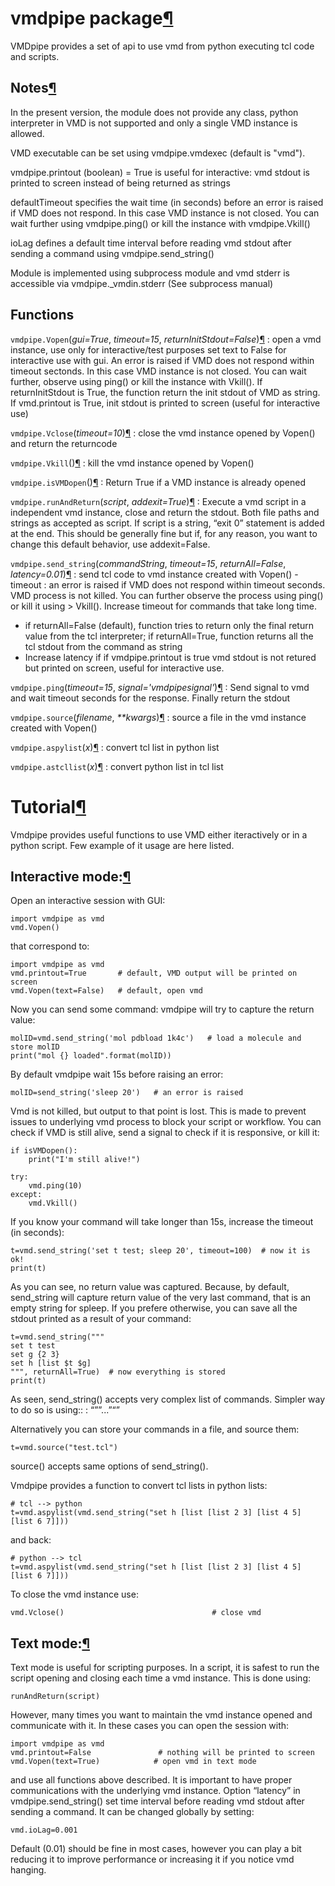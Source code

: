 vmdpipe package[¶](#vmdpipe-package "Permalink to this headline")
=================================================================

VMDpipe provides a set of api to use vmd from python executing tcl code
and scripts.

Notes[¶](#module-vmdpipe "Permalink to this headline")
---------------------------------------------------------------

In the present version, the module does not provide any class, python
interpreter in VMD is not supported and only a single VMD instance is
allowed.

VMD executable can be set using vmdpipe.vmdexec (default is "vmd").

vmdpipe.printout (boolean) = True is useful for interactive: vmd stdout
is printed to screen instead of being returned as strings

defaultTimeout specifies the wait time (in seconds) before an error is
raised if VMD does not respond. In this case VMD instance is not closed.
You can wait further using vmdpipe.ping() or kill the instance with
vmdpipe.Vkill()

ioLag defines a default time interval before reading vmd stdout after
sending a command using vmdpipe.send\_string()

Module is implemented using subprocess module and vmd stderr is
accessible via vmdpipe.\_vmdin.stderr (See subprocess manual)

Functions
---------------------------------------------------------------

 `vmdpipe.Vopen`(*gui=True*, *timeout=15*, *returnInitStdout=False*)[¶](#vmdpipe.Vopen "Permalink to this definition")
:   open a vmd instance, use only for interactive/test purposes set text
    to False for interactive use with gui. An error is raised if VMD
    does not respond within timeout sectonds.  In this case VMD instance
    is not closed. You can wait further, observe using ping() or kill
    the instance with Vkill(). If returnInitStdout is True, the
    function return the init stdout of VMD as string. If vmd.printout
    is True, init stdout is printed to screen (useful for interactive
    use)

 `vmdpipe.Vclose`(*timeout=10*)[¶](#vmdpipe.Vclose "Permalink to this definition")
:   close the vmd instance opened by Vopen() and return the returncode

 `vmdpipe.Vkill`()[¶](#vmdpipe.Vkill "Permalink to this definition")
:   kill the vmd instance opened by Vopen()

 `vmdpipe.isVMDopen`()[¶](#vmdpipe.isVMDopen "Permalink to this definition")
:   Return True if a VMD instance is already opened

 `vmdpipe.runAndReturn`(*script*, *addexit=True*)[¶](#vmdpipe.runAndReturn "Permalink to this definition")
:   Execute a vmd script in a independent vmd instance, close and return
    the stdout. Both file paths and strings as accepted as script. If
    script is a string, “exit 0” statement is added at the end. This
    should be generally fine but if, for any reason, you want to change
    this default behavior, use addexit=False.

 `vmdpipe.send_string`(*commandString*, *timeout=15*, *returnAll=False*, *latency=0.01*)[¶](#vmdpipe.send_string "Permalink to this definition")
: send tcl code to vmd instance created with Vopen() - timeout : an
    error is raised if VMD does not respond within timeout
    seconds. VMD process is not killed. You can further observe the
    process using ping() or kill it using > Vkill(). Increase timeout
    for commands that take long time.
* if returnAll=False (default), function tries to return only the
  final return value from the tcl interpreter; if returnAll=True,
  function returns all the tcl stdout from the command as string
* Increase latency if
  if vmdpipe.printout is true vmd stdout is not retured but printed on
  screen, useful for interactive use.

 `vmdpipe.ping`(*timeout=15*, *signal='vmdpipesignal'*)[¶](#vmdpipe.ping "Permalink to this definition")
:   Send signal to vmd and wait timeout seconds for the response.
    Finally return the stdout

 `vmdpipe.source`(*filename*, *\*\*kwargs*)[¶](#vmdpipe.source "Permalink to this definition")
:   source a file in the vmd instance created with Vopen()

 `vmdpipe.aspylist`(*x*)[¶](#vmdpipe.aspylist "Permalink to this definition")
:   convert tcl list in python list

 `vmdpipe.astcllist`(*x*)[¶](#vmdpipe.astcllist "Permalink to this definition")
:   convert python list in tcl list


Tutorial[¶](#tutorial "Permalink to this headline")
===================================================

Vmdpipe provides useful functions to use VMD either iteractively or in a
python script. Few example of it usage are here listed.

Interactive mode:[¶](#interactive-mode "Permalink to this headline")
--------------------------------------------------------------------

Open an interactive session with GUI:

    import vmdpipe as vmd
    vmd.Vopen()

that correspond to:

    import vmdpipe as vmd
    vmd.printout=True       # default, VMD output will be printed on screen
    vmd.Vopen(text=False)   # default, open vmd

Now you can send some command: vmdpipe will try to capture the return
value:

    molID=vmd.send_string('mol pdbload 1k4c')   # load a molecule and store molID
    print("mol {} loaded".format(molID))

By default vmdpipe wait 15s before raising an error:

    molID=send_string('sleep 20')   # an error is raised

Vmd is not killed, but output to that point is lost. This is made to
prevent issues to underlying vmd process to block your script or
workflow. You can check if VMD is still alive, send a signal to check if
it is responsive, or kill it:

    if isVMDopen():
        print("I'm still alive!")

    try:
        vmd.ping(10)
    except:
        vmd.Vkill()

If you know your command will take longer than 15s, increase the timeout
(in seconds):

    t=vmd.send_string('set t test; sleep 20', timeout=100)  # now it is ok!
    print(t)

As you can see, no return value was captured. Because, by default,
send\_string will capture return value of the very last command, that
is an empty string for spleep. If you prefere otherwise, you can save
all the stdout printed as a result of your command:

    t=vmd.send_string("""
    set t test
    set g {2 3}
    set h [list $t $g]
    """, returnAll=True)  # now everything is stored
    print(t)

As seen, send\_string() accepts very complex list of commands. Simpler way to do so is using::
:   “””...”“”

Alternatively you can store your commands in a file, and source them:

    t=vmd.source("test.tcl")

source() accepts same options of send\_string().

Vmdpipe provides a function to convert tcl lists in python lists:

    # tcl --> python
    t=vmd.aspylist(vmd.send_string("set h [list [list 2 3] [list 4 5] [list 6 7]]))

and back:

    # python --> tcl
    t=vmd.aspylist(vmd.send_string("set h [list [list 2 3] [list 4 5] [list 6 7]]))

To close the vmd instance use:

    vmd.Vclose()                                 # close vmd

Text mode:[¶](#text-mode "Permalink to this headline")
------------------------------------------------------

Text mode is useful for scripting purposes. In a script, it is safest to
run the script opening and closing each time a vmd instance. This is
done using:

    runAndReturn(script)

However, many times you want to maintain the vmd instance opened and
communicate with it. In these cases you can open the session with:

    import vmdpipe as vmd
    vmd.printout=False               # nothing will be printed to screen
    vmd.Vopen(text=True)            # open vmd in text mode

and use all functions above described. It is important to have proper
communications with the underlying vmd instance. Option “latency” in
vmdpipe.send\_string() set time interval before reading vmd stdout after
sending a command. It can be changed globally by setting:

    vmd.ioLag=0.001

Default (0.01) should be fine in most cases, however you can play a bit
reducing it to improve performance or increasing it if you notice vmd
hanging.


